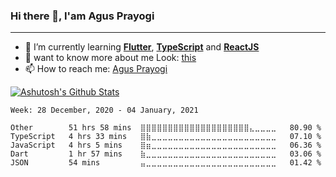 ### Hi there 👋, I'am Agus Prayogi
<hr/>

- 🌱 I’m currently learning [<b>Flutter</b>](https://flutter.dev/), [<b>TypeScript</b>](https://www.typescriptlang.org/) and [<b>ReactJS</b>](https://reactjs.org/)
- 👀 want to know more about me Look: [this](https://agusprayogi02.github.io)
- 📫 How to reach me: [Agus Prayogi](mailto:agus21apy@gmail.com)

[![Ashutosh's Github Stats](https://github-readme-stats.vercel.app/api?username=agusprayogi02&show_icons=true&count_private=true&theme=onedark)](https://github.com/agusprayogi02/agusprayogi02)

<!--START_SECTION:waka-->
```text
Week: 28 December, 2020 - 04 January, 2021

Other        51 hrs 58 mins  ⣿⣿⣿⣿⣿⣿⣿⣿⣿⣿⣿⣿⣿⣿⣿⣿⣿⣿⣿⣿⣄⣀⣀⣀⣀   80.90 % 
TypeScript   4 hrs 33 mins   ⣿⣷⣀⣀⣀⣀⣀⣀⣀⣀⣀⣀⣀⣀⣀⣀⣀⣀⣀⣀⣀⣀⣀⣀⣀   07.10 % 
JavaScript   4 hrs 5 mins    ⣿⣶⣀⣀⣀⣀⣀⣀⣀⣀⣀⣀⣀⣀⣀⣀⣀⣀⣀⣀⣀⣀⣀⣀⣀   06.36 % 
Dart         1 hr 57 mins    ⣷⣀⣀⣀⣀⣀⣀⣀⣀⣀⣀⣀⣀⣀⣀⣀⣀⣀⣀⣀⣀⣀⣀⣀⣀   03.06 % 
JSON         54 mins         ⣤⣀⣀⣀⣀⣀⣀⣀⣀⣀⣀⣀⣀⣀⣀⣀⣀⣀⣀⣀⣀⣀⣀⣀⣀   01.42 % 
```
<!--END_SECTION:waka-->
<!--
**agusprayogi02/agusprayogi02** is a ✨ _special_ ✨ repository because its `README.md` (this file) appears on your GitHub profile.

Here are some ideas to get you started:

- 🔭 I’m currently working on ...
- 🌱 I’m currently learning ...
- 👯 I’m looking to collaborate on ...
- 🤔 I’m looking for help with ...
- 💬 Ask me about ...
- 📫 How to reach me: ...
- 😄 Pronouns: ...
- ⚡ Fun fact: ...
-->
